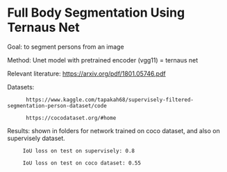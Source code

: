 # Full Body Segmentation Using Ternaus Net

Goal: to segment persons from an image 


Method: Unet model with pretrained encoder (vgg11) = ternaus net


Relevant literature: https://arxiv.org/pdf/1801.05746.pdf


Datasets: 

          https://www.kaggle.com/tapakah68/supervisely-filtered-segmentation-person-dataset/code

          https://cocodataset.org/#home
          
          
Results: shown in folders for network trained on coco dataset, and also on supervisely dataset. 

         IoU loss on test on supervisely: 0.8
         
         IoU loss on test on coco dataset: 0.55
